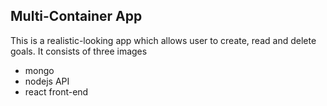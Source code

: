 ## Multi-Container App

This is a realistic-looking app which allows user to create, read and delete goals. It consists of three images

- mongo
- nodejs API
- react front-end
